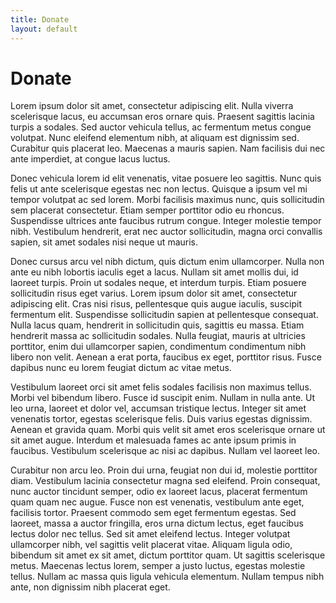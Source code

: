 ```yaml
---
title: Donate
layout: default
---
```


# Donate

Lorem ipsum dolor sit amet, consectetur adipiscing elit. Nulla viverra scelerisque lacus, eu accumsan eros ornare quis. Praesent sagittis lacinia turpis a sodales. Sed auctor vehicula tellus, ac fermentum metus congue volutpat. Nunc eleifend elementum nibh, at aliquam est dignissim sed. Curabitur quis placerat leo. Maecenas a mauris sapien. Nam facilisis dui nec ante imperdiet, at congue lacus luctus.

Donec vehicula lorem id elit venenatis, vitae posuere leo sagittis. Nunc quis felis ut ante scelerisque egestas nec non lectus. Quisque a ipsum vel mi tempor volutpat ac sed lorem. Morbi facilisis maximus nunc, quis sollicitudin sem placerat consectetur. Etiam semper porttitor odio eu rhoncus. Suspendisse ultrices ante faucibus rutrum congue. Integer molestie tempor nibh. Vestibulum hendrerit, erat nec auctor sollicitudin, magna orci convallis sapien, sit amet sodales nisi neque ut mauris.

Donec cursus arcu vel nibh dictum, quis dictum enim ullamcorper. Nulla non ante eu nibh lobortis iaculis eget a lacus. Nullam sit amet mollis dui, id laoreet turpis. Proin ut sodales neque, et interdum turpis. Etiam posuere sollicitudin risus eget varius. Lorem ipsum dolor sit amet, consectetur adipiscing elit. Cras nisi risus, pellentesque quis augue iaculis, suscipit fermentum elit. Suspendisse sollicitudin sapien at pellentesque consequat. Nulla lacus quam, hendrerit in sollicitudin quis, sagittis eu massa. Etiam hendrerit massa ac sollicitudin sodales. Nulla feugiat, mauris at ultricies porttitor, enim dui ullamcorper sapien, condimentum condimentum nibh libero non velit. Aenean a erat porta, faucibus ex eget, porttitor risus. Fusce dapibus nunc eu lorem feugiat dictum ac vitae metus.

Vestibulum laoreet orci sit amet felis sodales facilisis non maximus tellus. Morbi vel bibendum libero. Fusce id suscipit enim. Nullam in nulla ante. Ut leo urna, laoreet et dolor vel, accumsan tristique lectus. Integer sit amet venenatis tortor, egestas scelerisque felis. Duis varius egestas dignissim. Aenean et gravida quam. Morbi quis velit sit amet eros scelerisque ornare ut sit amet augue. Interdum et malesuada fames ac ante ipsum primis in faucibus. Vestibulum scelerisque ac nisi ac dapibus. Nullam vel laoreet leo.

Curabitur non arcu leo. Proin dui urna, feugiat non dui id, molestie porttitor diam. Vestibulum lacinia consectetur magna sed eleifend. Proin consequat, nunc auctor tincidunt semper, odio ex laoreet lacus, placerat fermentum quam quam nec augue. Fusce non est venenatis, vestibulum ante eget, facilisis tortor. Praesent commodo sem eget fermentum egestas. Sed laoreet, massa a auctor fringilla, eros urna dictum lectus, eget faucibus lectus dolor nec tellus. Sed sit amet eleifend lectus. Integer volutpat ullamcorper nibh, vel sagittis velit placerat vitae. Aliquam ligula odio, bibendum sit amet ex sit amet, dictum porttitor quam. Ut sagittis scelerisque metus. Maecenas lectus lorem, semper a justo luctus, egestas molestie tellus. Nullam ac massa quis ligula vehicula elementum. Nullam tempus nibh ante, non dignissim nibh placerat eget.
